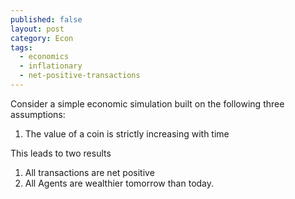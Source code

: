 ```yaml
---
published: false
layout: post
category: Econ
tags:
  - economics
  - inflationary
  - net-positive-transactions
---
```


Consider a simple economic simulation built on the following three assumptions:

1. The value of a coin is strictly increasing with time

This leads to two results

1. All transactions are net positive
2. All Agents are wealthier tomorrow than today.

